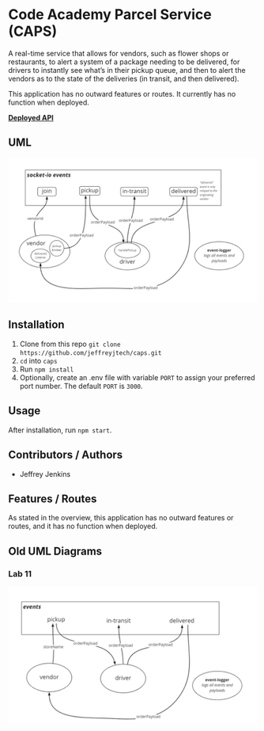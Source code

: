 # Code Academy Parcel Service (CAPS)

A real-time service that allows for vendors, such as flower shops or restaurants, to alert a system of a package needing to be delivered, for drivers to instantly see what’s in their pickup queue, and then to alert the vendors as to the state of the deliveries (in transit, and then delivered).

This application has no outward features or routes. It currently has no function when deployed.

[**Deployed API**](https://jjtech-caps.herokuapp.com/)

## UML

![Lab 12 UML diagram](./assets/lab-12-uml.jpg)

## Installation

1. Clone from this repo `git clone https://github.com/jeffreyjtech/caps.git`
2. `cd` into `caps`
3. Run `npm install`
4. Optionally, create an .env file with variable `PORT` to assign your preferred port number. The default `PORT` is `3000`.

## Usage

After installation, run `npm start`.

## Contributors / Authors

- Jeffrey Jenkins

## Features / Routes

As stated in the overview, this application has no outward features or routes, and it has no function when deployed.

## Old UML Diagrams

### Lab 11

![Lab 11 UML diagram](./assets/lab-11-uml.jpg)
